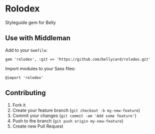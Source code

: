 # Rolodex

Styleguide gem for Belly

## Use with Middleman

Add to your `Gemfile`:

```
gem 'rolodex', :git => 'https://github.com/bellycard/rolodex.git'
```

Import modules to your Sass files:

```
@import 'rolodex'
```

## Contributing

1. Fork it
2. Create your feature branch (`git checkout -b my-new-feature`)
3. Commit your changes (`git commit -am 'Add some feature'`)
4. Push to the branch (`git push origin my-new-feature`)
5. Create new Pull Request
